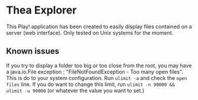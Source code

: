 Thea Explorer
=============

This Play! application has been created to easily display files contained on a server (web interface). Only tested on Unix systems for the moment.


Known issues
------------

If you try to display a folder too big or too close from the root, you may have a java.io.File exception : "FileNotFoundException - Too many open files". This is do to your system configuration.
Run `ulimit -a` and check the `open files` line. If you do want to change this limit, run `ulimit -n 90000 && ulimit -u 90000` (or whatever the value you want to set.)
